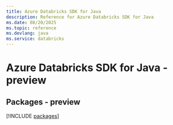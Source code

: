 ```yaml
---
title: Azure Databricks SDK for Java
description: Reference for Azure Databricks SDK for Java
ms.date: 08/20/2025
ms.topic: reference
ms.devlang: java
ms.service: databricks
---
```

# Azure Databricks SDK for Java - preview
## Packages - preview
[!INCLUDE [packages](databricks-index.md)]